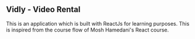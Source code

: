 ## Vidly - Video Rental

This is an application which is built with ReactJs for learning purposes. 
This is inspired from the course flow of Mosh Hamedani's React course.
